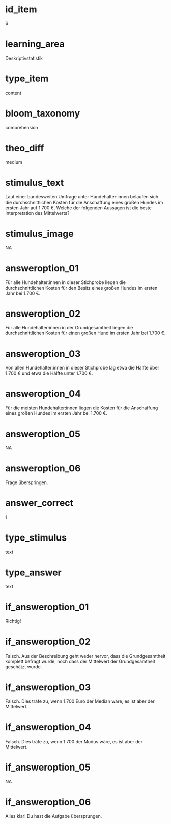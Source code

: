 # id_item
6

# learning_area
Deskriptivstatistik

# type_item
content

# bloom_taxonomy
comprehension

# theo_diff
medium

# stimulus_text
Laut einer bundesweiten Umfrage unter Hundehalter:innen belaufen sich die durchschnittlichen Kosten für die Anschaffung eines großen Hundes im ersten Jahr auf 1.700 €. Welche der folgenden Aussagen ist die beste Interpretation des Mittelwerts?

# stimulus_image
NA

# answeroption_01
Für alle Hundehalter:innen in dieser Stichprobe liegen die durchschnittlichen Kosten für den Besitz eines großen Hundes im ersten Jahr bei 1.700 €.

# answeroption_02
Für alle Hundehalter:innen in der Grundgesamtheit liegen die durchschnittlichen Kosten für einen großen Hund im ersten Jahr bei 1.700 €.

# answeroption_03
Von allen Hundehalter:innen in dieser Stichprobe lag etwa die Hälfte über 1.700 € und etwa die Hälfte unter 1.700 €.

# answeroption_04
Für die meisten Hundehalter:innen liegen die Kosten für die Anschaffung eines großen Hundes im ersten Jahr bei 1.700 €.

# answeroption_05
NA

# answeroption_06
Frage überspringen.

# answer_correct
1

# type_stimulus
text

# type_answer
text

# if_answeroption_01
Richtig!

# if_answeroption_02
Falsch. Aus der Beschreibung geht weder hervor, dass die Grundgesamtheit komplett befragt wurde, noch dass der Mittelwert der Grundgesamtheit geschätzt wurde.

# if_answeroption_03
Falsch. Dies träfe zu, wenn 1.700 Euro der Median wäre, es ist aber der Mittelwert.

# if_answeroption_04
Falsch. Dies träfe zu, wenn 1.700 der Modus wäre, es ist aber der Mittelwert.

# if_answeroption_05
NA

# if_answeroption_06
Alles klar! Du hast die Aufgabe übersprungen.

